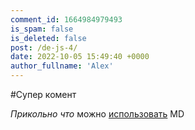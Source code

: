 ```yaml
---
comment_id: 1664984979493
is_spam: false
is_deleted: false
post: /de-js-4/
date: 2022-10-05 15:49:40 +0000
author_fullname: 'Alex'
---
```


#Супер комент

*Прикольно что* можно [использовать](https://www.markdownguide.org/basic-syntax) MD
